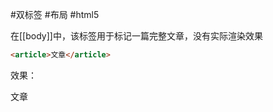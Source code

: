#双标签 #布局 #html5

在[[body]]中，该标签用于标记一篇完整文章，没有实际渲染效果

```HTML
<article>文章</article>
```

效果：

<article>文章</article>
